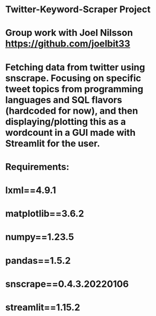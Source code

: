 # Twitter-Keyword-Scraper Project
# Group work with Joel Nilsson https://github.com/joelbit33
# Fetching data from twitter using snscrape. Focusing on specific tweet topics from programming languages and SQL flavors (hardcoded for now), and then displaying/plotting this as a wordcount in a GUI made with Streamlit for the user.
# Requirements:
# lxml==4.9.1
# matplotlib==3.6.2
# numpy==1.23.5
# pandas==1.5.2
# snscrape==0.4.3.20220106
# streamlit==1.15.2
